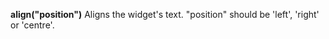 <a name="align"></a>**align("position")** Aligns the widget's text. "position" should be 'left', 'right' or 'centre'. 

